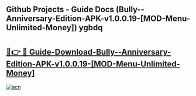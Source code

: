 ## Github Projects - Guide Docs (Bully--Anniversary-Edition-APK-v1.0.0.19-[MOD-Menu-Unlimited-Money]) ygbdq

# <h2><a href="https://apkcomod.com?title=Bully--Anniversary-Edition-APK-v1.0.0.19-[MOD-Menu-Unlimited-Money]">🔗👉 🔴 Guide-Download-Bully--Anniversary-Edition-APK-v1.0.0.19-[MOD-Menu-Unlimited-Money] </a></h2>

[![acn](https://github.com/user-attachments/assets/0f9c940e-d8b0-45ae-aac7-cd30a18b3e1c)](https://apkcomod.com?title=Bully--Anniversary-Edition-APK-v1.0.0.19-[MOD-Menu-Unlimited-Money])
